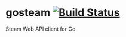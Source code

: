 gosteam [![Build Status](https://travis-ci.org/marshauf/gosteam.svg)](https://travis-ci.org/marshauf/gosteam)
=======

Steam Web API client for Go.
